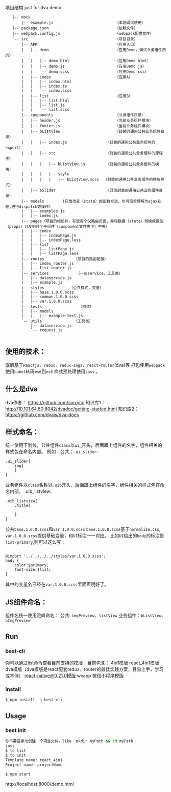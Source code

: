 项目结构
just for dva demo

```
   |-- mock
       |-- example.js                           （本地调试使用）            
   |-- package.json                             （依赖文件）
   |-- webpack.config.js                        （webpack配置文件）
   `-- src                                      （项目目录）
       |-- APP                                  （应用入口）
       |   |-- demo                             （应用Demo，调试业务组件用的）
       |   |   |-- demo.html                    （应用Demo html）
       |   |   |-- demo.js                      （应用Demo js）
       |   |   `-- demo.scss                    （应用Demo css）
       |   |-- index                            （应用A）
       |   |   |-- index.html
       |   |   |-- index.js
       |   |   `-- index.scss
       |   |-- list                             （应用B）   
       |   |   |-- list.html
       |   |   |-- list.js
       |   |   `-- list.scss
       |-- components                           （业务组件目录）
       |   |-- header.js                        （当前业务组件模块）
       |   |-- footer.js                        （当前业务组件模块）
       |   |-- bListView                        （封装的通用公共业务组件目录）
       |   |   |-- index.js                 （封装的通用公共业务组件的export）
       |   |   |-- src                      （封装的通用公共业务组件的源程序）
       |   |   |   |-- bListView.js         （封装的通用公共业务组件的模块）
       |   |   |   |-- style
       |   |   |   |   |-- bListView.scss  （封装的通用公共业务组件的模块样式）
       |   |-- bSlider                      （其他封装的通用公共业务组件目录）
       |-- models        (存放改变（state）的函数方法，也可简单理解为ajax处理,进行dispatch等操作)     
       |   |-- examples.js       
       |   |-- index.js
       |-- pages（项目的根组件，存放各个父路由页面，并将数据（state）转换成属性（props）分发到各个子组件（component文件夹下）中去）
       |   |-- index
       |   |   |-- indexPage.js
       |   |   |-- indexPage.less
       |   |-- list
       |   |   |-- listPage.js
       |   |   |-- listPage.less
       |-- routes             （项目的路由配置）
       |   |-- index_router.js
       |   |-- list_router.js
       |-- services            （一些service，工具类）
       |   |-- dataservice.js
       |   |-- example.js
       |-- styles           （公共样式，变量）
       |   |-- base.1.0.0.scss
       |   |-- common.1.0.0.scss
       |   |-- var.1.0.0.scss
       |-- tests                （测试）
       |   |-- models
       |   |   |-- example-test.js
       `-- utils              （工具类）
           |-- dataservice.js
           `-- request.js


```

## 使用的技术：
底层基于`Reactjs`、`redux`、`redux-saga`、`react-router`(dva)等
打包使用`webpack`
使用`babel`转码`es6`到`es5`
样式预处理使用`sass` 。

## 什么是dva
dva作者： https://github.com/sorrycc
知识库1：http://10.101.64.50:8042/dvadoc/getting-started.html
知识库2：https://github.com/dvajs/dva-docs

## 样式命名：
统一使用下划线，公共组件`class`以`ui_`开头，后面跟上组件的名字，组件相关的样式包在命名内部。
例如：公共：`.ui_slider`:

```
.ui_slider{
    img{
    }
}
```

业务组件以`class`名称以`.uib`开头，后面跟上组件的名字，组件相关的样式包在命名内部。
.uib_listview:

```
.uib_listview{   
    .title{

    } 
}
```

公共`base.1.0.0.scss`和`var.1.0.0.scss`
`base.1.0.0.scss`基于`normalize.css`,
`var.1.0.0.scss`提供基础变量，和`UI`标注一一对应。
比如`UI`给出的`body`的标注是`list-primary`,则可以这么写：
```

@import '../../../../styles/var.1.0.0.scss';
body {
    color:$primary;
    font-size:$list;
}
```

其中的变量名已经在`var.1.0.0.scss`里面声明好了。

## JS组件命名：
组件名统一使用驼峰命名：
公共: `imgPreview`、`listView`
业务组件：`bListView`、`bImgPreview`

## Run

### best-cli

  你可以通过list命令查看目前支持的模版，目前包含：
4in1模版
react_4in1模版
dva模版（dva模版是react配套redux、router的最佳实践方案，且易上手，学习成本低）
react-native@0.21.0模版
wxapp 微信小程序模版
### Install

```bash
$ npm install -g best-cli
```

## Usage

### best init

```bash
你不需要手动创建一个项目文件，like  mkdir myPath && cd myPath
just
$ tc list  
$ tc init
Template name: react_4in1
Project name: projectName
```

```bash
$ npm start
```

http://localhost:8000/demo.html